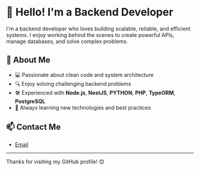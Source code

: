 # 👋 Hello! I'm a Backend Developer

I'm a backend developer who loves building scalable, reliable, and efficient systems. I enjoy working behind the scenes to create powerful APIs, manage databases, and solve complex problems.

## 🚀 About Me

- 💻 Passionate about clean code and system architecture
- 🔍 Enjoy solving challenging backend problems
- 🛠️ Experienced with **Node.js**, **NestJS**, **PYTHON**,  **PHP**, **TypeORM**, **PostgreSQL**
- 🌱 Always learning new technologies and best practices
  
## 📫 Contact Me
- [Email](mailto:nguyendangkhoa1896@gmail.com)

---

Thanks for visiting my GitHub profile! 😊
